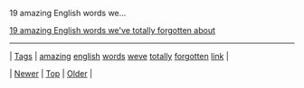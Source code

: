 <!--
title: 19 amazing English words we&apos;ve totally forgotten about
date: 2020-06-28T15:27:00.088Z
tags: amazing, english, words, weve, totally, forgotten, link
-->


19 amazing English words we...

[19 amazing English words we've totally forgotten about](http://matadornetwork.com/notebook/19-amazing-english-words-weve-totally-forgotten/)

<!--BOTTOM-POST-NAVIGATION-->
---

| [Tags](tags.md) | [amazing](tag-amazing.md) [english](tag-english.md) [words](tag-words.md) [weve](tag-weve.md) [totally](tag-totally.md) [forgotten](tag-forgotten.md) [link](tag-link.md) |

| [Newer](126608488919.md) | [Top](index.md) | [Older](126821981544.md) |